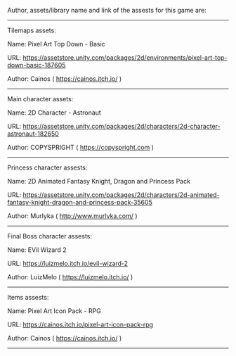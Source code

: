 Author, assets/library name and link of the assests for this game are:

---------------------------------------------------------------------------------------------

Tilemaps assets:

Name: Pixel Art Top Down - Basic

URL: https://assetstore.unity.com/packages/2d/environments/pixel-art-top-down-basic-187605

Author: Cainos ( https://cainos.itch.io/ ) 

---------------------------------------------------------------------------------------------

Main character assets:

Name: 2D Character - Astronaut

URL: https://assetstore.unity.com/packages/2d/characters/2d-character-astronaut-182650

Author: COPYSPRIGHT ( https://copyspright.com )


---------------------------------------------------------------------------------------------

Princess character assests:

Name: 2D Animated Fantasy Knight, Dragon and Princess Pack

URL: https://assetstore.unity.com/packages/2d/characters/2d-animated-fantasy-knight-dragon-and-princess-pack-35605

Author: Murlyka ( http://www.murlyka.com/ )

---------------------------------------------------------------------------------------------


Final Boss character assests:

Name: EVil Wizard 2

URL: https://luizmelo.itch.io/evil-wizard-2

Author: LuizMelo ( https://luizmelo.itch.io/ )


---------------------------------------------------------------------------------------------

Items assests:

Name: Pixel Art Icon Pack - RPG

URL: https://cainos.itch.io/pixel-art-icon-pack-rpg

Author: Cainos ( https://cainos.itch.io/ ) 

---------------------------------------------------------------------------------------------










